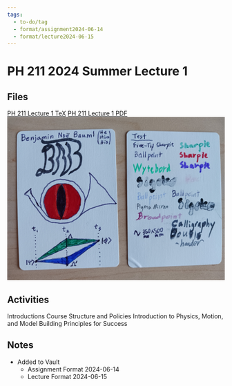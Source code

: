 ```yaml
---
tags:
  - to-do/tag
  - format/assignment2024-06-14
  - format/lecture2024-06-15
---
```

# PH 211 2024 Summer Lecture 1
## Files
[PH 211 Lecture 1 TeX](PH_211_Lecture_1.tex)
[PH 211 Lecture 1 PDF](PH_211_Lecture_1.pdf)
![Playing Cards](PlayingCards.jpg)
## Activities
Introductions
Course Structure and Policies
Introduction to Physics, Motion, and Model Building
Principles for Success
## Notes
* Added to Vault
	* Assignment Format 2024-06-14
	* Lecture Format 2024-06-15